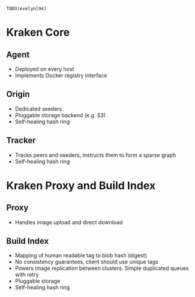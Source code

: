 `TODO(evelynl94)`
# Kraken Core

## Agent
  - Deployed on every host
  - Implements Docker registry interface

## Origin
  - Dedicated seeders
  - Pluggable storage backend (e.g. S3)
  - Self-healing hash ring

## Tracker
  - Tracks peers and seeders, instructs them to form a sparse graph
  - Self-healing hash ring

# Kraken Proxy and Build Index

## Proxy
  - Handles image upload and direct download

## Build Index
  - Mapping of human readable tag to blob hash (digest)
  - No consistency guarantees, client should use unique tags
  - Powers image replication between clusters. Simple duplicated queues with retry
  - Pluggable storage
  - Self-healing hash ring
